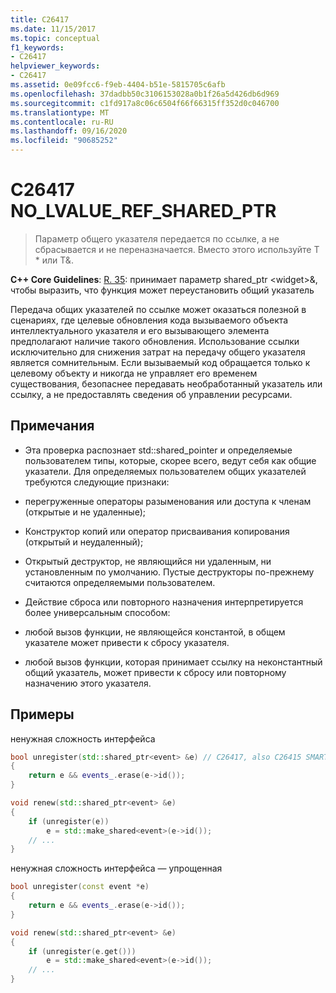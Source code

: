 ```yaml
---
title: C26417
ms.date: 11/15/2017
ms.topic: conceptual
f1_keywords:
- C26417
helpviewer_keywords:
- C26417
ms.assetid: 0e09fcc6-f9eb-4404-b51e-5815705c6afb
ms.openlocfilehash: 37dadbb50c3106153028a0b1f26a5d426db6d969
ms.sourcegitcommit: c1fd917a8c06c6504f66f66315ff352d0c046700
ms.translationtype: MT
ms.contentlocale: ru-RU
ms.lasthandoff: 09/16/2020
ms.locfileid: "90685252"
---
```

# <a name="c26417-no_lvalue_ref_shared_ptr"></a>C26417 NO_LVALUE_REF_SHARED_PTR

> Параметр общего указателя передается по ссылке, а не сбрасывается и не переназначается. Вместо этого используйте T * или T&.

**C++ Core Guidelines**: [R. 35](https://github.com/isocpp/CppCoreGuidelines/blob/master/CppCoreGuidelines.md#r35-take-a-shared_ptrwidget-parameter-to-express-that-a-function-might-reseat-the-shared-pointer): принимает параметр shared_ptr \<widget>&, чтобы выразить, что функция может переустановить общий указатель

Передача общих указателей по ссылке может оказаться полезной в сценариях, где целевые обновления кода вызываемого объекта интеллектуального указателя и его вызывающего элемента предполагают наличие такого обновления. Использование ссылки исключительно для снижения затрат на передачу общего указателя является сомнительным. Если вызываемый код обращается только к целевому объекту и никогда не управляет его временем существования, безопаснее передавать необработанный указатель или ссылку, а не предоставлять сведения об управлении ресурсами.

## <a name="remarks"></a>Примечания

- Эта проверка распознает std::shared_pointer и определяемые пользователем типы, которые, скорее всего, ведут себя как общие указатели. Для определяемых пользователем общих указателей требуются следующие признаки:

- перегруженные операторы разыменования или доступа к членам (открытые и не удаленные);

- Конструктор копий или оператор присваивания копирования (открытый и неудаленный);

- Открытый деструктор, не являющийся ни удаленным, ни установленным по умолчанию. Пустые деструкторы по-прежнему считаются определяемыми пользователем.

- Действие сброса или повторного назначения интерпретируется более универсальным способом:

- любой вызов функции, не являющейся константой, в общем указателе может привести к сбросу указателя.

- любой вызов функции, которая принимает ссылку на неконстантный общий указатель, может привести к сбросу или повторному назначению этого указателя.

## <a name="examples"></a>Примеры

ненужная сложность интерфейса

```cpp
bool unregister(std::shared_ptr<event> &e) // C26417, also C26415 SMART_PTR_NOT_NEEDED
{
    return e && events_.erase(e->id());
}

void renew(std::shared_ptr<event> &e)
{
    if (unregister(e))
        e = std::make_shared<event>(e->id());
    // ...
}
```

ненужная сложность интерфейса — упрощенная

```cpp
bool unregister(const event *e)
{
    return e && events_.erase(e->id());
}

void renew(std::shared_ptr<event> &e)
{
    if (unregister(e.get()))
        e = std::make_shared<event>(e->id());
    // ...
}
```

